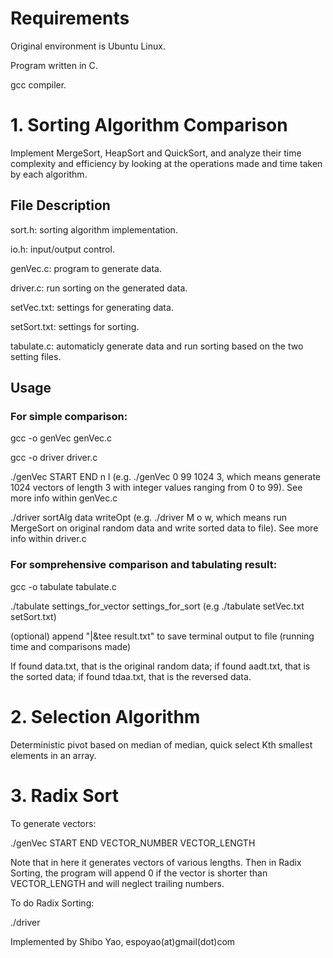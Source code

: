 # Requirements
Original environment is Ubuntu Linux. 

Program written in C. 

gcc compiler. 


# 1. Sorting Algorithm Comparison
Implement MergeSort, HeapSort and QuickSort, and analyze their time complexity and efficiency by looking at the operations made and time taken by each algorithm.

## File Description
sort.h: sorting algorithm implementation. 

io.h: input/output control. 

genVec.c: program to generate data. 

driver.c: run sorting on the generated data. 

setVec.txt: settings for generating data. 

setSort.txt: settings for sorting. 

tabulate.c: automaticly generate data and run sorting based on the two setting files. 


## Usage
### For simple comparison:

gcc -o genVec genVec.c

gcc -o driver driver.c

./genVec START END n l (e.g. ./genVec 0 99 1024 3, which means generate 1024 vectors of length 3 with integer values ranging from 0 to 99). See more info within genVec.c

./driver sortAlg data writeOpt (e.g. ./driver M o w, which means run MergeSort on original random data and write sorted data to file). See more info within driver.c


### For somprehensive comparison and tabulating result:

gcc -o tabulate tabulate.c

./tabulate settings\_for\_vector settings\_for\_sort (e.g ./tabulate setVec.txt setSort.txt)

(optional) append "|&tee result.txt" to save terminal output to file (running time and comparisons made)

If found data.txt, that is the original random data; if found aadt.txt, that is the sorted data; if found tdaa.txt, that is the reversed data. 


# 2. Selection Algorithm 
Deterministic pivot based on median of median, quick select Kth smallest elements in an array. 


# 3. Radix Sort
To generate vectors:

./genVec START END VECTOR\_NUMBER VECTOR\_LENGTH

Note that in here it generates vectors of various lengths. Then in Radix Sorting, the program will append 0 if the vector is shorter than VECTOR\_LENGTH and will neglect trailing numbers. 

To do Radix Sorting:

./driver


Implemented by Shibo Yao, espoyao(at)gmail(dot)com
